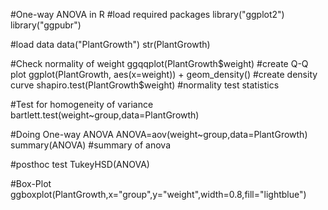 #One-way ANOVA in R
#load required packages
library("ggplot2")
library("ggpubr")

#load data
data("PlantGrowth")
str(PlantGrowth)

#Check normality of weight
ggqqplot(PlantGrowth$weight) #create Q-Q plot
ggplot(PlantGrowth, aes(x=weight)) + geom_density() #create density curve
shapiro.test(PlantGrowth$weight) #normality test statistics

#Test for homogeneity of variance
bartlett.test(weight~group,data=PlantGrowth) 

#Doing One-way ANOVA
ANOVA=aov(weight~group,data=PlantGrowth)
summary(ANOVA) #summary of anova

#posthoc test
TukeyHSD(ANOVA)

#Box-Plot
ggboxplot(PlantGrowth,x="group",y="weight",width=0.8,fill="lightblue")
